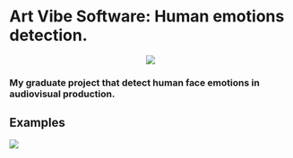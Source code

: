 # Art Vibe Software: Human emotions detection.

<p align="center">
  <img src="https://github.com/kaique-ryan-santos-chagas/face-emotions-detection/assets/59677362/00726aba-da72-419f-904a-c566736b7117" />
</p>
  
### My graduate project that detect human face emotions in audiovisual production.

## Examples 

<img src="https://drive.google.com/file/d/1uGePwQFmQSrKulL0QKGLg8Gr1eeLmYcK/view?usp=sharing" />


